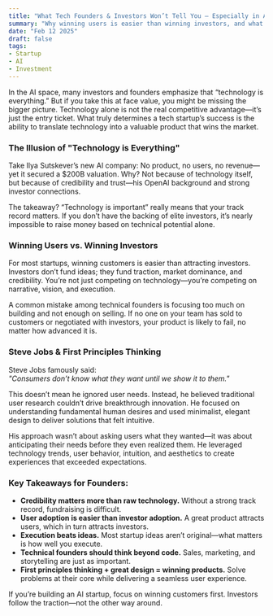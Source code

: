 ```yaml
---
title: "What Tech Founders & Investors Won’t Tell You — Especially in AI"
summary: "Why winning users is easier than winning investors, and what really matters in AI startups."
date: "Feb 12 2025"
draft: false
tags:
- Startup
- AI
- Investment
---
```


In the AI space, many investors and founders emphasize that “technology is everything.” But if you take this at face value, you might be missing the bigger picture. Technology alone is not the real competitive advantage—it’s just the entry ticket. What truly determines a tech startup’s success is the ability to translate technology into a valuable product that wins the market.

### The Illusion of "Technology is Everything"

Take Ilya Sutskever’s new AI company: No product, no users, no revenue—yet it secured a $200B valuation. Why? Not because of technology itself, but because of credibility and trust—his OpenAI background and strong investor connections. 

The takeaway? “Technology is important” really means that your track record matters. If you don’t have the backing of elite investors, it’s nearly impossible to raise money based on technical potential alone.

### Winning Users vs. Winning Investors

For most startups, winning customers is easier than attracting investors. Investors don’t fund ideas; they fund traction, market dominance, and credibility. You’re not just competing on technology—you’re competing on narrative, vision, and execution.

A common mistake among technical founders is focusing too much on building and not enough on selling. If no one on your team has sold to customers or negotiated with investors, your product is likely to fail, no matter how advanced it is. 

### Steve Jobs & First Principles Thinking

Steve Jobs famously said:  
*"Consumers don’t know what they want until we show it to them."*  

This doesn’t mean he ignored user needs. Instead, he believed traditional user research couldn’t drive breakthrough innovation. He focused on understanding fundamental human desires and used minimalist, elegant design to deliver solutions that felt intuitive.

His approach wasn’t about asking users what they wanted—it was about anticipating their needs before they even realized them. He leveraged technology trends, user behavior, intuition, and aesthetics to create experiences that exceeded expectations.

### Key Takeaways for Founders:

- **Credibility matters more than raw technology.** Without a strong track record, fundraising is difficult.
- **User adoption is easier than investor adoption.** A great product attracts users, which in turn attracts investors.
- **Execution beats ideas.** Most startup ideas aren’t original—what matters is how well you execute.
- **Technical founders should think beyond code.** Sales, marketing, and storytelling are just as important.
- **First principles thinking + great design = winning products.** Solve problems at their core while delivering a seamless user experience.

If you’re building an AI startup, focus on winning customers first. Investors follow the traction—not the other way around.
